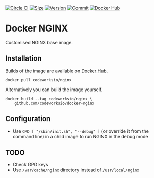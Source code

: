 [![Circle CI](https://circleci.com/gh/codeworksio/docker-nginx.svg?style=shield "CircleCI")](https://circleci.com/gh/codeworksio/docker-nginx)&nbsp;[![Size](https://images.microbadger.com/badges/image/codeworksio/nginx.svg)](http://microbadger.com/images/codeworksio/nginx)&nbsp;[![Version](https://images.microbadger.com/badges/version/codeworksio/nginx.svg)](http://microbadger.com/images/codeworksio/nginx)&nbsp;[![Commit](https://images.microbadger.com/badges/commit/codeworksio/nginx.svg)](http://microbadger.com/images/codeworksio/nginx)&nbsp;[![Docker Hub](https://img.shields.io/docker/pulls/codeworksio/nginx.svg)](https://hub.docker.com/r/codeworksio/nginx/)

Docker NGINX
============

Customised NGINX base image.

Installation
------------

Builds of the image are available on [Docker Hub](https://hub.docker.com/r/codeworksio/nginx/).

    docker pull codeworksio/nginx

Alternatively you can build the image yourself.

    docker build --tag codeworksio/nginx \
        github.com/codeworksio/docker-nginx

Configuration
-------------

* Use `CMD [ "/sbin/init.sh", "--debug" ]` (or override it from the command line) in a child image to run NGINX in the debug mode

TODO
----

* Check GPG keys
* Use `/var/cache/nginx` directory instead of `/usr/local/nginx`
